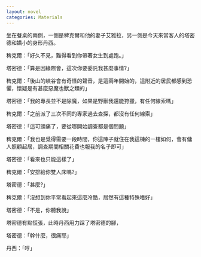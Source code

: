 ```yaml
---
layout: novel
categories: Materials
---
```


坐在餐桌的兩側，一側是稗克爾和他的妻子艾雅拉，另一側是今天來當客人的塔密德和嬌小的身形丹西。

稗克爾：「好久不見，難得看到你帶著女生到處跑。」

塔密德：「算是因緣際會，這次你要委託我甚麼事情?」

稗克爾：「後山的峽谷會有奇怪的聲音，是這兩年開始的，這附近的居民都感到恐懼，懷疑是有甚麼惡魔也獸之類的」

塔密德：「我的專長並不是除魔，如果是野獸我還能狩獵，有任何線索嗎」

稗克爾：「之前派了三次不同的專家過去查探，都沒有任何線索」

塔密德：「這可頭痛了，要從哪開始調查都是個問題」

稗克爾：「我也是覺得需要一段時間，你這陣子就住在我這棟的一樓如何，會有傭人照顧起居，調查期間相關花費也報我的名子即可」

塔密德：「看來也只能這樣了」

稗克爾：「安排給你雙人床嗎?」

塔密德：「甚麼?」

稗克爾：「沒想到你平常看起來這麼冷酷，居然有這種特殊嗜好」

塔密德：「不是，你聽我說」

塔密德有點慌張，此時丹西用力踩了塔密德的腳，

塔密德：「幹什麼，很痛耶」

丹西：「哼」

